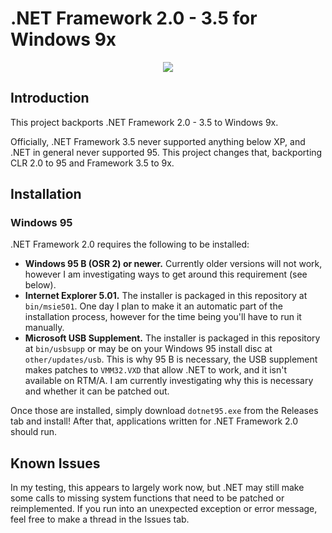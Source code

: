 # .NET Framework 2.0 - 3.5 for Windows 9x

<p align="center">
  <img src="https://raw.githubusercontent.com/itsmattkc/dotnet95/master/img/screenshot.png" />
</p>

## Introduction

This project backports .NET Framework 2.0 - 3.5 to Windows 9x.

Officially, .NET Framework 3.5 never supported anything below XP, and .NET in general never supported 95. This project changes that, backporting CLR 2.0 to 95 and Framework 3.5 to 9x.


## Installation

### Windows 95

.NET Framework 2.0 requires the following to be installed:

- **Windows 95 B (OSR 2) or newer.** Currently older versions will not work, however I am investigating ways to get around this requirement (see below).
- **Internet Explorer 5.01.** The installer is packaged in this repository at `bin/msie501`. One day I plan to make it an automatic part of the installation process, however for the time being you'll have to run it manually.
- **Microsoft USB Supplement.** The installer is packaged in this repository at `bin/usbsupp` or may be on your Windows 95 install disc at `other/updates/usb`. This is why 95 B is necessary, the USB supplement makes patches to `VMM32.VXD` that allow .NET to work, and it isn't available on RTM/A. I am currently investigating why this is necessary and whether it can be patched out.

Once those are installed, simply download `dotnet95.exe` from the Releases tab and install! After that, applications written for .NET Framework 2.0 should run.

## Known Issues

In my testing, this appears to largely work now, but .NET may still make some calls to missing system functions that need to be patched or reimplemented. If you run into an unexpected exception or error message, feel free to make a thread in the Issues tab.
